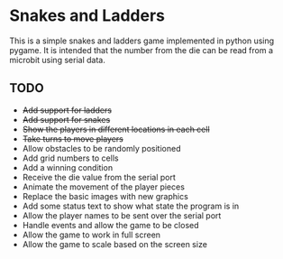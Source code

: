 # Snakes and Ladders

This is a simple snakes and ladders game implemented in python using pygame. It is intended that the number from the die can be read from a microbit using serial data.

## TODO

* ~~Add support for ladders~~
* ~~Add support for snakes~~
* ~~Show the players in different locations in each cell~~
* ~~Take turns to move players~~
* Allow obstacles to be randomly positioned
* Add grid numbers to cells
* Add a winning condition
* Receive the die value from the serial port
* Animate the movement of the player pieces
* Replace the basic images with new graphics
* Add some status text to show what state the program is in
* Allow the player names to be sent over the serial port
* Handle events and allow the game to be closed
* Allow the game to work in full screen
* Allow the game to scale based on the screen size

